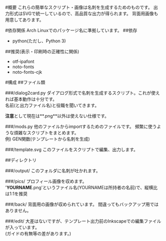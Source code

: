 #概要
これらの簡単なスクリプト・画像は名刺を生成するためのものです。
出力形式はSVGで統一しているので、高品質な出力が得られます。
背面用画像も用意してあります。

#依存関係
Arch Linuxでのパッケージ名に準拠しています。
##依存
* python(ただし、Python 3)

##推奨(表示・印刷時の正確性に関係)
* otf-ipafont
* noto-fonts
* noto-fonts-cjk

#構成
##ファイル類

###/dialog2card.py
ダイアログ形式で名刺を生成するスクリプト。これが使えれば基本動作は十分です。  
名前(と出力ファイル名)と役職を聞いてきます。  

**注意**として現在は**.png**以外は使えない仕様です。

###/mods.py
他のファイルからimportするためのファイルです。
頻繁に使うような煩雑なスクリプトをまとめます。  
例) GEN関数(テンプレートから名刺を生成)

###/template.svg
このファイルをスクリプトで編集、出力します。

##ディレクトリ

###/output/
このフォルダに名刺が吐かれます。

###/pics/
プロフィール画像を収めます。  
'**YOURNAME**.png'というファイル名(YOURNAMEは所持者の名前)で、縦横比は1:1を推奨

###/back/
背面用の画像が収められています。
間違ってもバックアップ用ではありません。

###/edit/
大差はないですが、テンプレート出力前のInkscapeでの編集ファイルが入っています。  
(ガイドの有無等の差があります。)
